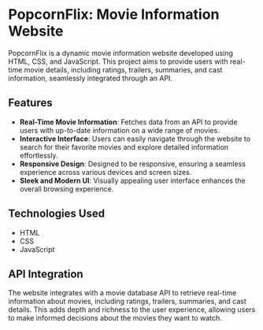 # PopcornFlix: Movie Information Website

PopcornFlix is a dynamic movie information website developed using HTML, CSS, and JavaScript. This project aims to provide users with real-time movie details, including ratings, trailers, summaries, and cast information, seamlessly integrated through an API.

## Features

- **Real-Time Movie Information**: Fetches data from an API to provide users with up-to-date information on a wide range of movies.
- **Interactive Interface**: Users can easily navigate through the website to search for their favorite movies and explore detailed information effortlessly.
- **Responsive Design**: Designed to be responsive, ensuring a seamless experience across various devices and screen sizes.
- **Sleek and Modern UI**: Visually appealing user interface enhances the overall browsing experience.

## Technologies Used

- HTML
- CSS
- JavaScript

## API Integration

The website integrates with a movie database API to retrieve real-time information about movies, including ratings, trailers, summaries, and cast details. This adds depth and richness to the user experience, allowing users to make informed decisions about the movies they want to watch.
